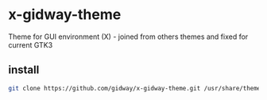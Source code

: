 # x-gidway-theme
Theme for GUI environment (X) - joined from others themes and fixed for current GTK3

## install
```bash
git clone https://github.com/gidway/x-gidway-theme.git /usr/share/themes/x-Gidway
```
